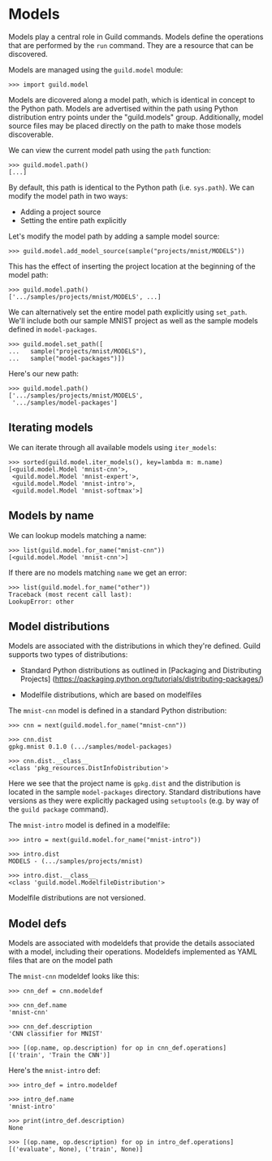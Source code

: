 # Models

Models play a central role in Guild commands. Models define the
operations that are performed by the `run` command. They are a
resource that can be discovered.

Models are managed using the `guild.model` module:

    >>> import guild.model

Models are dicovered along a model path, which is identical in concept
to the Python path. Models are advertised within the path using Python
distribution entry points under the "guild.models"
group. Additionally, model source files may be placed directly on the
path to make those models discoverable.

We can view the current model path using the `path` function:

    >>> guild.model.path()
    [...]

By default, this path is identical to the Python path
(i.e. `sys.path`). We can modify the model path in two ways:

- Adding a project source
- Setting the entire path explicitly

Let's modify the model path by adding a sample model source:

    >>> guild.model.add_model_source(sample("projects/mnist/MODELS"))

This has the effect of inserting the project location at the beginning
of the model path:

    >>> guild.model.path()
    ['.../samples/projects/mnist/MODELS', ...]

We can alternatively set the entire model path explicitly using
`set_path`. We'll include both our sample MNIST project as well as the
sample models defined in `model-packages`.

    >>> guild.model.set_path([
    ...   sample("projects/mnist/MODELS"),
    ...   sample("model-packages")])

Here's our new path:

    >>> guild.model.path()
    ['.../samples/projects/mnist/MODELS',
     '.../samples/model-packages']

## Iterating models

We can iterate through all available models using `iter_models`:

    >>> sorted(guild.model.iter_models(), key=lambda m: m.name)
    [<guild.model.Model 'mnist-cnn'>,
     <guild.model.Model 'mnist-expert'>,
     <guild.model.Model 'mnist-intro'>,
     <guild.model.Model 'mnist-softmax'>]

## Models by name

We can lookup models matching a name:

    >>> list(guild.model.for_name("mnist-cnn"))
    [<guild.model.Model 'mnist-cnn'>]

If there are no models matching `name` we get an error:

    >>> list(guild.model.for_name("other"))
    Traceback (most recent call last):
    LookupError: other

## Model distributions

Models are associated with the distributions in which they're
defined. Guild supports two types of distributions:

- Standard Python distributions as outlined in
  [Packaging and Distributing Projects]
  (https://packaging.python.org/tutorials/distributing-packages/)

- Modelfile distributions, which are based on modelfiles

The `mnist-cnn` model is defined in a standard Python distribution:

    >>> cnn = next(guild.model.for_name("mnist-cnn"))

    >>> cnn.dist
    gpkg.mnist 0.1.0 (.../samples/model-packages)

    >>> cnn.dist.__class__
    <class 'pkg_resources.DistInfoDistribution'>

Here we see that the project name is `gpkg.dist` and the distribution
is located in the sample `model-packages` directory. Standard
distributions have versions as they were explicitly packaged using
`setuptools` (e.g. by way of the `guild package` command).

The `mnist-intro` model is defined in a modelfile:

    >>> intro = next(guild.model.for_name("mnist-intro"))

    >>> intro.dist
    MODELS - (.../samples/projects/mnist)

    >>> intro.dist.__class__
    <class 'guild.model.ModelfileDistribution'>

Modelfile distributions are not versioned.

## Model defs

Models are associated with modeldefs that provide the details
associated with a model, including their operations. Modeldefs
implemented as YAML files that are on the model path

The `mnist-cnn` modeldef looks like this:

    >>> cnn_def = cnn.modeldef

    >>> cnn_def.name
    'mnist-cnn'

    >>> cnn_def.description
    'CNN classifier for MNIST'

    >>> [(op.name, op.description) for op in cnn_def.operations]
    [('train', 'Train the CNN')]

Here's the `mnist-intro` def:

    >>> intro_def = intro.modeldef

    >>> intro_def.name
    'mnist-intro'

    >>> print(intro_def.description)
    None

    >>> [(op.name, op.description) for op in intro_def.operations]
    [('evaluate', None), ('train', None)]
